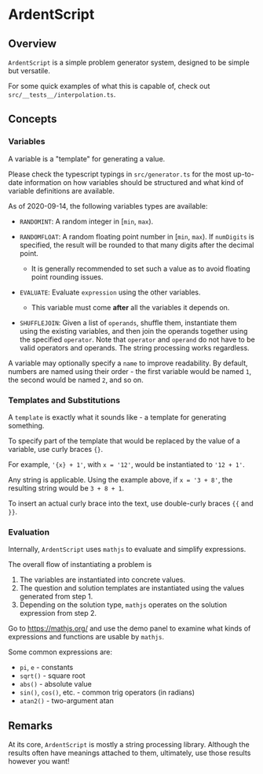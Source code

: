 # ArdentScript

## Overview

`ArdentScript` is a simple problem generator system, designed to be simple but versatile.

For some quick examples of what this is capable of, check out `src/__tests__/interpolation.ts`.

## Concepts

### Variables

A variable is a "template" for generating a value.

Please check the typescript typings in `src/generator.ts` for the most up-to-date information on how variables should be structured and what kind of variable definitions are available.

As of 2020-09-14, the following variables types are available:

- `RANDOMINT`: A random integer in [`min`, `max`).

- `RANDOMFLOAT`: A random floating point number in [`min`, `max`). If `numDigits` is specified, the result will be rounded to that many digits after the decimal point.

  - It is generally recommended to set such a value as to avoid floating point rounding issues.

- `EVALUATE`: Evaluate `expression` using the other variables.
  - This variable must come **after** all the variables it depends on.

- `SHUFFLEJOIN`: Given a list of `operands`, shuffle them, instantiate them using the existing variables, and then join the operands together using the specified `operator`.
  Note that `operator` and `operand` do not have to be valid operators and operands. The string processing works regardless.

A variable may optionally specify a `name` to improve readability. By default, numbers are named using their order - the first variable would be named `1`, the second would be named `2`, and so on.

### Templates and Substitutions

A `template` is exactly what it sounds like - a template for generating something.

To specify part of the template that would be replaced by the value of a variable, use curly braces `{}`.

For example, `'{x} + 1'`, with `x = '12'`, would be instantiated to `'12 + 1'`.

Any string is applicable. Using the example above, if `x = '3 + 8'`, the resulting string would be `3 + 8 + 1`.

To insert an actual curly brace into the text, use double-curly braces `{{` and `}}`.

### Evaluation

Internally, `ArdentScript` uses `mathjs` to evaluate and simplify expressions.

The overall flow of instantiating a problem is

1. The variables are instantiated into concrete values.
2. The question and solution templates are instantiated using the values generated from step 1.
3. Depending on the solution type, `mathjs` operates on the solution expression from step 2.

Go to https://mathjs.org/ and use the demo panel to examine what kinds of expressions and functions are usable by `mathjs`.

Some common expressions are:

- `pi`, `e` - constants
- `sqrt()` - square root
- `abs()` - absolute value
- `sin()`, `cos()`, etc. - common trig operators (in radians)
- `atan2()` - two-argument atan

## Remarks

At its core, `ArdentScript` is mostly a string processing library. Although the results often have meanings attached to them, ultimately, use those results however you want!

